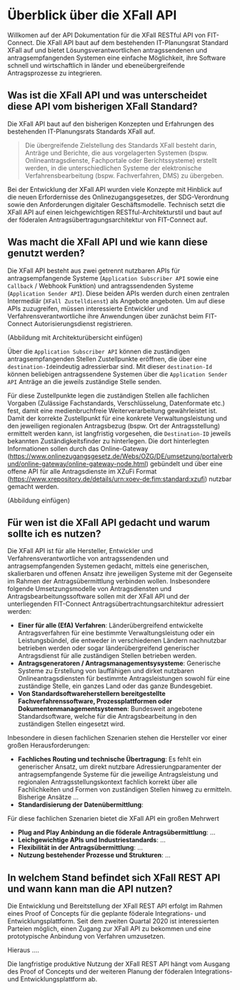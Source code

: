 # Überblick über die XFall API

Willkomen auf der API Dokumentation für die XFall RESTful API von FIT-Connect. Die XFall API baut auf dem bestehenden IT-Planungsrat Standard XFall auf und bietet Lösungsverantwortlichen antragssendenen und antragsempfangenden Systemen eine einfache Möglichkeit, ihre Software schnell und wirtschaftlich in länder und ebeneübergreifende Antragsprozesse zu integrieren.

## Was ist die XFall API und was unterscheidet diese API vom bisherigen XFall Standard?

Die XFall API baut auf den bisherigen Konzepten und Erfahrungen des bestehenden IT-Planungsrats Standards XFall auf. 

> Die übergreifende Zielstellung des Standards XFall besteht darin, Anträge und Berichte, die aus vorgelagerten Systemen (bspw. Onlineantragsdienste, Fachportale oder Berichtssysteme) erstellt werden, in die unterschiedlichen Systeme der elektronische Verfahrensbearbeitung (bspw. Fachverfahren, DMS) zu übergeben. 

Bei der Entwicklung der XFall API wurden viele Konzepte mit Hinblick auf die neuen Erfordernisse des Onlinezugangsgesetzes, der SDG-Verordnung sowie den Anforderungen digitaler Geschäftsmodelle. Technisch setzt die XFall API auf einen leichgewichtigen RESTful-Architekturstil und baut auf der föderalen Antragsübertragungsarchitektur von FIT-Connect auf.

## Was macht die XFall API und wie kann diese genutzt werden?

Die XFall API besteht aus zwei getrennt nutzbaren APIs für antragsempfangende Systeme (`Application Subscriber API` sowie eine `Callback` / Webhook Funktion) und antragssendenden Systeme (`Application Sender API`). Diese beiden APIs werden durch einen zentralen Intermediär (`XFall Zustelldienst`) als Angebote angeboten. Um auf diese APIs zuzugreifen, müssen interessierte Entwickler und Verfahrensverantwortliche ihre Anwendungen über zunächst beim FIT-Connect Autorisierungsdienst registrieren.

(Abbildung mit Architekturübersicht einfügen)

Über die `Application Subscriber API` können die zuständigen antragsempfangenden Stellen Zustellpunkte eröffnen, die über eine `destination-Id`eindeutig adressierbar sind. Mit dieser `destination-Id` können beliebigen antragssendene Systemen über die `Application Sender API` Anträge an die jeweils zuständige Stelle senden.

Für diese Zustellpunkte legen die zuständigen Stellen alle fachlichen Vorgaben (Zulässige Fachstandards, Verschlüsselung, Datenformate etc.) fest, damit eine medienbruchfreie Weiterverarbeitung gewährleistet ist. Damit der korrekte Zustellpunkt für eine konkrete Verwaltungsleistung und den jeweiligen regionalen Antragsbezug (bspw. Ort der Antragsstellung) ermittelt werden kann, ist langfristig vorgesehen, die `Destination-ID` jeweils bekannten Zuständigkeitsfinder zu hinterlegen. Die dort hinterlegten Informationen sollen durch das Online-Gateway (https://www.onlinezugangsgesetz.de/Webs/OZG/DE/umsetzung/portalverbund/online-gateway/online-gateway-node.html) gebündelt und  über eine offene API für alle Antragsdienste im XZuFi Format (https://www.xrepository.de/details/urn:xoev-de:fim:standard:xzufi) nutzbar gemacht werden.

(Abbildung einfügen)

## Für wen ist die XFall API gedacht und warum sollte ich es nutzen?

Die XFall API ist für alle Hersteller, Entwickler und Verfahrensverantwortliche von antragssendenden und antragsempfangenden Systemen gedacht, mittels eine generischen, skalierbaren und offenen Ansatz ihre jeweiligen Systeme mit der Gegenseite im Rahmen der Antragsübermittlung verbinden wollen. Insbesondere folgende Umsetzungsmodelle von Antragsdiensten und Antragsbearbeitungssoftware sollen mit der XFall API und der unterliegenden FIT-Connect Antragsübertrachtungsarchitektur adressiert werden:
- **Einer für alle (EfA) Verfahren**: Länderübergreifend entwickelte Antragsverfahren für eine bestimmte Verwaltungsleistung oder ein Leistungsbündel, die entweder in verschiedenen Ländern nachnutzbar betrieben werden oder sogar länderübergreifend generischer Antragsdienst für alle zuständigen Stellen betrieben werden.
- **Antragsgeneratoren / Antragsmanagementsysysteme**: Generische Systeme zu Erstellung von lauffähigen und dirket nutzbaren Onlineantragsdiensten für bestimmte Antragsleistungen sowohl für eine zuständige Stelle, ein ganzes Land oder das ganze Bundesgebiet. 
- **Von Standardsoftwareherstellern bereitgestellte Fachverfahrenssoftware, Prozessplattformen oder Dokumentenmanagementsystemen**: Bundesweit angebotene Standardsoftware, welche für die Antragsbearbeitung in den zuständigen Stellen eingesetzt wird.

Inbesondere in diesen fachlichen Szenarien stehen die Hersteller vor einer großen Herausforderungen:
- **Fachliches Routing und technische Übertragung**: Es fehlt ein generischer Ansatz, um direkt nutzbare Adressierungparamenter der antragsempfangende Systeme für die jeweilige Antragsleistung und regionalen Antragsstellungskontext fachlich korrekt über alle Fachlichkeiten und Formen von zuständigen Stellen hinweg zu ermitteln. Bisherige Ansätze ... 
- **Standardisierung der Datenübermittlung**: 

Für diese fachlichen Szenarien bietet die XFall API ein großen Mehrwert 
- **Plug and Play Anbindung an die föderale Antragsübermittlung**: ...
- **Leichgewichtige APIs und Industriestandards**: ...
- **Flexibilität in der Antragsübermittlung**: ...
- **Nutzung bestehender Prozesse und Strukturen**: ...

## In welchem Stand befindet sich XFall REST API und wann kann man die API nutzen?

Die Entwicklung und Bereitstellung der XFall REST API erfolgt im Rahmen eines Proof of Concepts für die geplante föderale Integrations- und Entwicklungsplattform. Seit dem zweiten Quartal 2020 ist interessierten Parteien möglich, einen Zugang zur XFall API zu bekommen und eine prototypische Anbindung von Verfahren umzusetzen.

Hieraus ....

Die langfristige produktive Nutzung der XFall REST API hängt vom Ausgang des Proof of Concepts und der weiteren Planung der föderalen Integrations- und Entwicklungsplattform ab.

## 

